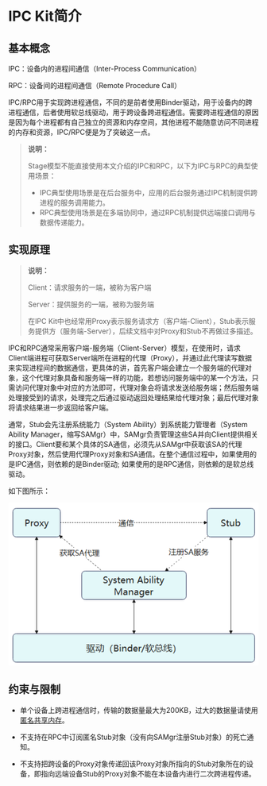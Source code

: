 # IPC Kit简介

## 基本概念

IPC：设备内的进程间通信（Inter-Process Communication）

RPC：设备间的进程间通信（Remote Procedure Call）

IPC/RPC用于实现跨进程通信，不同的是前者使用Binder驱动，用于设备内的跨进程通信，后者使用软总线驱动，用于跨设备跨进程通信。需要跨进程通信的原因是因为每个进程都有自己独立的资源和内存空间，其他进程不能随意访问不同进程的内存和资源，IPC/RPC便是为了突破这一点。

> **说明：**
>
> Stage模型不能直接使用本文介绍的IPC和RPC，以下为IPC与RPC的典型使用场景：
>
> - IPC典型使用场景是在后台服务中，应用的后台服务通过IPC机制提供跨进程的服务调用能力。
> - RPC典型使用场景是在多端协同中，通过RPC机制提供远端接口调用与数据传递能力。

## 实现原理

> **说明：**
>
> Client：请求服务的一端，被称为客户端
>
> Server：提供服务的一端，被称为服务端
>
> 在IPC Kit中也经常用Proxy表示服务请求方（客户端-Client），Stub表示服务提供方（服务端-Server），后续文档中对Proxy和Stub不再做过多描述。

IPC和RPC通常采用客户端-服务端（Client-Server）模型，在使用时，请求Client端进程可获取Server端所在进程的代理（Proxy），并通过此代理读写数据来实现进程间的数据通信，更具体的讲，首先客户端会建立一个服务端的代理对象，这个代理对象具备和服务端一样的功能，若想访问服务端中的某一个方法，只需访问代理对象中对应的方法即可，代理对象会将请求发送给服务端；然后服务端处理接受到的请求，处理完之后通过驱动返回处理结果给代理对象；最后代理对象将请求结果进一步返回给客户端。

通常，Stub会先注册系统能力（System Ability）到系统能力管理者（System Ability Manager，缩写SAMgr）中，SAMgr负责管理这些SA并向Client提供相关的接口。Client要和某个具体的SA通信，必须先从SAMgr中获取该SA的代理Proxy对象，然后使用代理Proxy对象和SA通信。在整个通信过程中，如果使用的是IPC通信，则依赖的是Binder驱动; 如果使用的是RPC通信，则依赖的是软总线驱动。

如下图所示：

![IPC&RPC通信机制](figures/075sd302-aeb9-481a-bb8f-e552sdb61ead.PNG)

## 约束与限制

- 单个设备上跨进程通信时，传输的数据量最大为200KB，过大的数据量请使用[匿名共享内存](../../../API_Reference/source_zh_cn/apis/IPCKit/cj-apis-rpc.md#class-ashmem)。

- 不支持在RPC中订阅匿名Stub对象（没有向SAMgr注册Stub对象）的死亡通知。

- 不支持把跨设备的Proxy对象传递回该Proxy对象所指向的Stub对象所在的设备，即指向远端设备Stub的Proxy对象不能在本设备内进行二次跨进程传递。
